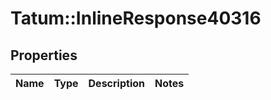 # Tatum::InlineResponse40316

## Properties
Name | Type | Description | Notes
------------ | ------------- | ------------- | -------------

